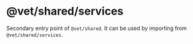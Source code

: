 # @vet/shared/services

Secondary entry point of `@vet/shared`. It can be used by importing from `@vet/shared/services`.
